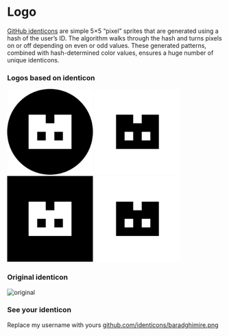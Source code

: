 # Logo

[GitHub identicons](https://github.blog/2013-08-14-identicons/) are simple 5×5 “pixel” sprites that are generated using a hash of the user’s ID. The algorithm walks through the hash and turns pixels on or off depending on even or odd values. These generated patterns, combined with hash-determined color values, ensures a huge number of unique identicons.

### Logos based on identicon

<div>
    <img width="200" src="https://raw.githubusercontent.com/baradghimire/logo/master/circle-dark.png" alt="circle-dark">
    <img width="200" src="https://raw.githubusercontent.com/baradghimire/logo/master/circle-light.png" alt="circle-light">
    <img width="200" src="https://raw.githubusercontent.com/baradghimire/logo/master/square-dark.png" alt="square-dark">
    <img width="200" src="https://raw.githubusercontent.com/baradghimire/logo/master/square-light.png" alt="square-light">
<div>

### Original identicon

<div>
    <img width="200" src="https://github.com/identicons/baradghimire.png" alt="original">
<div>

### See your identicon

Replace my username with yours [github.com/identicons/baradghimire.png](https://github.com/identicons/baradghimire.png)
